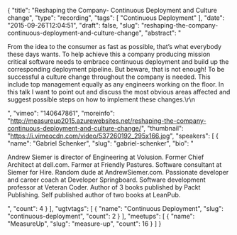 {
  "title": "Reshaping the Company- Continuous Deployment and Culture change",
  "type": "recording",
  "tags": [
    "Continuous Deployment"
  ],
  "date": "2015-09-26T12:04:51",
  "draft": false,
  "slug": "reshaping-the-company-continuous-deployment-and-culture-change",
  "abstract": "<p>From the idea to the consumer as fast as possible, that’s what everybody these days wants. To help achieve this a company producing mission critical software needs to embrace continuous deployment and build up the corresponding deployment pipeline. But beware, that is not enough! To be successful a culture change throughout the company is needed. This include top management equally as any engineers working on the floor. In this talk I want to point out and discuss the most obvious areas affected and suggest possible steps on how to implement these changes.\r\n</p>",
  "vimeo": "140647861",
  "moreinfo": "http://measureup2015.azurewebsites.net/reshaping-the-company-continuous-deployment-and-culture-change/",
  "thumbnail": "https://i.vimeocdn.com/video/537260192_295x166.jpg",
  "speakers": [
    {
      "name": "Gabriel Schenker",
      "slug": "gabriel-schenker",
      "bio": "<p>Andrew Siemer is director of Engineering at Volusion. Former Chief Architect at dell.com. Farmer at Friendly Pastures. Software consultant at Siemer for Hire. Random dude at AndrewSiemer.com. Passionate developer and career coach at Developer Springboard. Software development professor at Veteran Coder. Author of 3 books published by Packt Publishing. Self published author of two books at LeanPub.</p>",
      "count": 4
    }
  ],
  "ugtvtags": [
    {
      "name": "Continuous Deployment",
      "slug": "continuous-deployment",
      "count": 2
    }
  ],
  "meetups": [
    {
      "name": "MeasureUp",
      "slug": "measure-up",
      "count": 16
    }
  ]
}